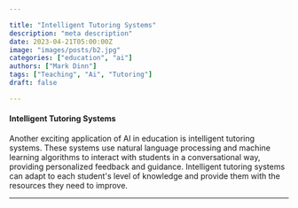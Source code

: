 ```yaml
---

title: "Intelligent Tutoring Systems"
description: "meta description"
date: 2023-04-21T05:00:00Z
image: "images/posts/b2.jpg"
categories: ["education", "ai"]
authors: ["Mark Dinn"]
tags: ["Teaching", "Ai", "Tutoring"]
draft: false

---
```




#### Intelligent Tutoring Systems

Another exciting application of AI in education is intelligent tutoring systems. These systems use natural language processing and machine learning algorithms to interact with students in a conversational way, providing personalized feedback and guidance. Intelligent tutoring systems can adapt to each student's level of knowledge and provide them with the resources they need to improve.



---

